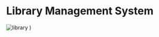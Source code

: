 # Library Management System
![library](https://www.stallionglobal.com/uploads/links/Title_68.jpg)
)
